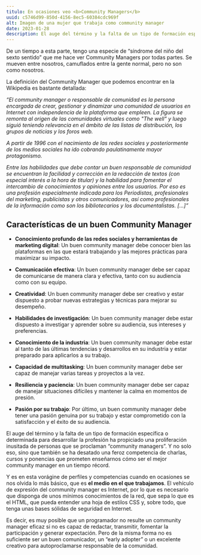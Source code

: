 ```yaml
---
titulo: En ocasiones veo <b>Community Managers</b>
uuid: c5746d99-850d-4156-8ec5-60384cdc969f
alt: Imagen de una mujer que trabaja como community manager
date: 2023-01-28
description: El auge del término y la falta de un tipo de formación específica o determinada para desarrollar la profesión ha propiciado una proliferación inusitada de personas que se proclaman “community managers”
---
```


De un tiempo a esta parte, tengo una especie de “síndrome del niño del sexto sentido” que me hace ver Community Managers por todas partes. Se mueven entre nosotros, camuflados entre la gente normal, pero no son como nosotros.

La definición del Community Manager que podemos encontrar en la Wikipedia es bastante detallada:

_“El community manager o responsable de comunidad es la persona encargada de crear, gestionar y dinamizar una comunidad de usuarios en Internet con independencia de la plataforma que empleen. La figura se remonta al origen de las comunidades virtuales como "The well" y luego siguió teniendo relevancia en el ámbito de las listas de distribución, los grupos de noticias y los foros web._

_A partir de 1996 con el nacimiento de las redes sociales y posteriormente de los medios sociales ha ido cobrando paulatinamente mayor protagonismo._

_Entre las habilidades que debe contar un buen responsable de comunidad se encuentran la facilidad y corrección en la redacción de textos (con especial interés a la hora de titular) y la habilidad para fomentar el intercambio de conocimientos y opiniones entre los usuarios. Por eso es una profesión especialmente indicada para los Periodistas, profesionales del marketing, publicistas y otros comunicadores, así como profesionales de la información como son los bibliotecarios y los documentalistas. [...]”_

## Características de un buen Community Manager

- **Conocimiento profundo de las redes sociales y herramientas de marketing digital**: Un buen community manager debe conocer bien las plataformas en las que estará trabajando y las mejores prácticas para maximizar su impacto.

- **Comunicación efectiva**: Un buen community manager debe ser capaz de comunicarse de manera clara y efectiva, tanto con su audiencia como con su equipo.

- **Creatividad**: Un buen community manager debe ser creativo y estar dispuesto a probar nuevas estrategias y técnicas para mejorar su desempeño.

- **Habilidades de investigación**: Un buen community manager debe estar dispuesto a investigar y aprender sobre su audiencia, sus intereses y preferencias.

- **Conocimiento de la industria**: Un buen community manager debe estar al tanto de las últimas tendencias y desarrollos en su industria y estar preparado para aplicarlos a su trabajo.

- **Capacidad de multitasking**: Un buen community manager debe ser capaz de manejar varias tareas y proyectos a la vez.

- **Resiliencia y paciencia**: Un buen community manager debe ser capaz de manejar situaciones difíciles y mantener la calma en momentos de presión.

- **Pasión por su trabajo**: Por último, un buen community manager debe tener una pasión genuina por su trabajo y estar comprometido con la satisfacción y el éxito de su audiencia.

El auge del término y la falta de un tipo de formación específica o determinada para desarrollar la profesión ha propiciado una proliferación inusitada de personas que se proclaman “community managers”. Y no solo eso, sino que también se ha desatado una feroz competencia de charlas, cursos y ponencias que prometen enseñarnos cómo ser el mejor community manager en un tiempo récord.

Y es en esta vorágine de perfiles y competencias cuando en ocasiones se nos olvida lo más básico, que es <b>el medio en el que trabajamos</b>. El vehículo de expresión del community manager es Internet, por lo que es necesario que disponga de unos mínimos conocimientos de la red, que sepa lo que es el HTML, que pueda entender una hoja de estilos CSS y, sobre todo, que tenga unas bases sólidas de seguridad en Internet.

Es decir, es muy posible que un programador no resulte un community manager eficaz si no es capaz de redactar, transmitir, fomentar la participación y generar expectación. Pero de la misma forma no es suficiente ser un buen comunicador, un “early adopter” o un excelente creativo para autoproclamarse responsable de la comunidad.
